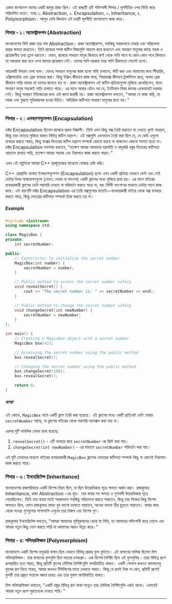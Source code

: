 একদা বাংলাদেশ নামের একটি জাদুর রাজ্য ছিল। এই রাজ্যটি ৪টি শক্তিশালী পিলার / মূলনীতির ওপর ভিত্তি করে পরিচালিত হতো। যথাঃ ১. Abstraction, ২. Encapsulation, ৩. Inheritance, ৪. Polymorphism। আসুন দেখি কিভাবে এই চারটি মূলনীতি বাংলাদেশে কাজ করে।

### পিলার - ১ : অ্যাবস্ট্রাকশন (Abstraction)
বাংলাদেশের যিনি রাজা তার নাম Abstraction। রাজা অ্যাবস্ট্রাকশন, সবকিছু সহজভাবে দেখার এবং পরিচালনা করার ক্ষমতা রাখতেন। তিনি রাজ্যের সমস্ত জটিল বিষয়গুলি আড়াল করে রাখতেন এবং সাধারণ মানুষের কাছে সহজ ও প্রয়োজনীয় তথ্য তুলে ধরতেন। যেমন, রাজ্যের সাধারণ মানুষ কিভাবে ঝর্ণা থেকে পানি পাবে বা কোন কোন পথে কিভাবে তা সরবরাহ করা হবে এসব জানার প্রয়োজন নেই। তাদের পানি দরকার তারা পানি ঠিকমতো পেলেই হলো। 

আরেকটি উদারণ দেখা যাক। যেমনঃ সাধারণ মানুষের কাজ হলো গাড়ি চালানো, স্টার্ট করা এবং থামানোর জন্য স্টিয়ারিং, এক্সিলারেটর এবং ব্রেক ব্যবহার করা। কিন্তু ইঞ্জিন কীভাবে কাজ করে, গিয়ারবক্স কীভাবে ট্রান্সমিশন করে, অথবা ব্রেক কীভাবে গাড়ি থামায় তা তাদের জানতে হয় না। রাজা অ্যাবস্ট্রাকশন এই জটিল প্রক্রিয়াগুলো লুকিয়ে রেখেছিলেন, যাতে সাধারণ মানুষ সহজেই গাড়ি চালাতে পারে। এর মানে আবার এটাও নয় যে, ইনর্টানাল বিষয় জানার একেবারেই দরকার নেই। কিন্তু সাধারণ ইউজোরের জন্য এটা জানা জরুরী নয়। 
রাজা অ্যাবস্ট্রাকশন বলতেন, "আমরা যে কাজ করি, তা সহজ এবং বুঝতে সুবিধাজনক হওয়া উচিত। অতিরিক্ত জটিলতা সাধারণ মানুষের জন্য নয়।" 

---

### পিলার - ২ : এনক্যাপসুলেশন (Encapsulation)
ডক্টর Encapsulation ছিলেন রাজ্যের প্রধান বিজ্ঞানী। তিনি এমন কিছু বক্স তৈরি করতেন যা দেখতে খুবই সাধারণ, কিন্তু তার ভেতরে লুকিয়ে থাকত বিভিন্ন জটিল যন্ত্রাংশ। এই বক্সগুলি এমনভাবে তৈরি করা ছিল যে, যে কেউ এগুলো ব্যবহার করতে পারত, কিন্তু বক্সের ভিতরের জটিল যন্ত্রাংশ সম্পর্কে কোনো ধারণা না থাকলেও কোনো সমস্যা হতো না। ডক্টর Encapsulation সবসময় বলতেন, "যতক্ষণ আমরা আমাদের যন্ত্রপাতি ও যাদুকরি বস্তুর ভিতরের জটিলতা আড়ালে রাখতে পারি, ততক্ষণ আমরা সহজে এবং নিরাপদে কাজ করতে পারব।"

এখন এই গল্পটাকে আমরা C++ ল্যাঙ্গুয়েজের মাধ্যেমে বোঝার চেষ্টা করি।

C++ প্রোগ্রামিং ভাষায় ইনক্যাপসুলেশন (Encapsulation) হলো এমন একটি প্রক্রিয়া যেখানে ডেটা এবং সেই ডেটার উপর অপারেশনগুলো (যেমন: মেথড বা ফাংশন) একটি ক্লাসের মধ্যে লুকিয়ে রাখা হয়। এর ফলে বাইরের ব্যবহারকারী ক্লাসের ডেটা সরাসরি দেখতে বা পরিবর্তন করতে পারে না, বরং নির্দিষ্ট ফাংশনের মাধ্যমে ডেটার সাথে কাজ করে। এই ধারণাটি ডক্টর Encapsulation এর তৈরি বক্সগুলোর মতোই—ব্যবহারকারী বাইরে থেকে বক্স ব্যবহার করতে পারে, কিন্তু ভেতরের জটিলতা সম্পর্কে চিন্তা করতে হয় না।

##### Example
```cpp
#include <iostream>
using namespace std;

class MagicBox {
private:
    int secretNumber;

public:
    // Constructor to initialize the secret number
    MagicBox(int number) {
        secretNumber = number;
    }

    // Public method to access the secret number safely
    void revealSecret() {
        cout << "The secret number is: " << secretNumber << endl;
    }

    // Public method to change the secret number safely
    void changeSecret(int newNumber) {
        secretNumber = newNumber;
    }
};

int main() {
    // Creating a MagicBox object with a secret number
    MagicBox box(42);

    // Accessing the secret number using the public method
    box.revealSecret();

    // Changing the secret number using the public method
    box.changeSecret(100);
    box.revealSecret();

    return 0;
}
```
##### ব্যাখ্যা
এই কোডে, `MagicBox` নামে একটি ক্লাস তৈরি করা হয়েছে। এই ক্লাসের মধ্যে একটি প্রাইভেট ডেটা মেম্বার `secretNumber` আছে, যা ক্লাসের বাইরের থেকে সরাসরি অ্যাক্সেস করা যায় না। 

এরপর দুটি পাবলিক মেথড রাখা হয়েছে:
1. `revealSecret()` - এটি ব্যবহার করে `secretNumber` কে প্রিন্ট করা যায়।
2. `changeSecret(int newNumber)` - এর মাধ্যমে `secretNumber` পরিবর্তন করা যায়।

এই দুটি মেথডের মাধ্যমে বাইরের ব্যবহারকারী `MagicBox` ক্লাসের ভেতরের জটিলতা সম্পর্কে কিছু না জেনেই নিরাপদে কাজ করতে পারে। 

### পিলার - ৩ : ইনহেরিটেন্স (Inheritance)
বাংলাদেশের রাজপরিবারে একটি বিশেষ নিয়ম ছিল, যা ছিল উত্তরাধিকার সূত্রে ক্ষমতা অর্জন করা। রাজকুমার Inheritance, রাজা Abstraction -এর পুত্র।  তার বাবার সব ক্ষমতা ও গুণাবলী উত্তরাধিকার সূত্রে পেয়েছিলেন। তিনি তার বাবার মতই সহজভাবে সবকিছু পরিচালনা করতে পারতেন, কিন্তু তার নিজের কিছু বিশেষ ক্ষমতাও ছিল, যেমন রাজকুমার ঘোড়া খুব ভালো চালাতে পারতেন, অনেক ভালো তীর ছুড়তে পারতেন। বাবার কাছ থেকে পাওয়া গুণগুলোর পাশাপাশি এগুলো তার নিজস্ব এবং বিশেষ গুণ।   

রাজকুমার ইনহেরিটেন্স বলতেন, "আমরা আমাদের পূর্বপুরুষদের থেকে যা শিখি, তা আমাদের শক্তিশালী করে তোলে এবং আমরা নতুন কিছু যোগ করতে পারি যা আমাদের আরও উন্নত করে।"

### পিলার - ৪: পলিমরফিজম (Polymorphism)
বাংলাদেশে একটি বিশেষ যাদুকরি বাগান ছিল যেখানে বিভিন্ন প্রকার ফুল ফুটতো। এই বাগানের মালিক ছিলেন মিস পলিমরফিজম। তার বাগানের ফুলগুলি ছিল অত্যন্ত চমকপ্রদ। এক বিশেষ বৈশিষ্ট্য ছিল এই ফুলগুলির - তারা বিভিন্ন রূপে রূপান্তরিত হতে পারত, কিন্তু প্রতিটি ফুলের মৌলিক বৈশিষ্ট্যগুলি অপরিবর্তিত থাকত। 
একটি গোলাপ কখনও কমলালেবু ফুলের রূপ নিতে পারত, আবার কখনও টিউলিপের মতো দেখাতে পারত। কিন্তু যে রূপই নিক না কেন, প্রতিটি রূপেই ফুলটি তার প্রকৃত সত্তাকে বজায় রাখত এবং তার সুবাস অপরিবর্তিত থাকত।

মিস পলিমরফিজম বলতেন, "একটি বস্তুর বিভিন্ন রূপ থাকা সত্ত্বেও তার মৌলিক বৈশিষ্ট্যগুলি একই থাকে। এভাবেই আমরা নতুন রূপে পুরাতনকে দেখতে পারি।"

---
